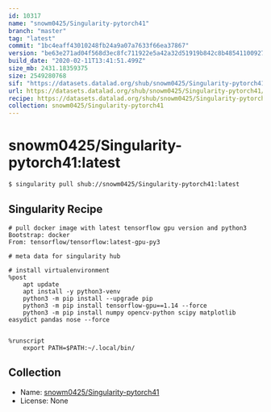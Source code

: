 ```yaml
---
id: 10317
name: "snowm0425/Singularity-pytorch41"
branch: "master"
tag: "latest"
commit: "1bc4eaff43010248fb24a9a07a7633f66ea37867"
version: "be63e271ad04f568d3ec8fc711922e5a42a32d51919b842c8b48541100927bb6"
build_date: "2020-02-11T13:41:51.499Z"
size_mb: 2431.18359375
size: 2549280768
sif: "https://datasets.datalad.org/shub/snowm0425/Singularity-pytorch41/latest/2020-02-11-1bc4eaff-be63e271/be63e271ad04f568d3ec8fc711922e5a42a32d51919b842c8b48541100927bb6.sif"
url: https://datasets.datalad.org/shub/snowm0425/Singularity-pytorch41/latest/2020-02-11-1bc4eaff-be63e271/
recipe: https://datasets.datalad.org/shub/snowm0425/Singularity-pytorch41/latest/2020-02-11-1bc4eaff-be63e271/Singularity
collection: snowm0425/Singularity-pytorch41
---
```


# snowm0425/Singularity-pytorch41:latest

```bash
$ singularity pull shub://snowm0425/Singularity-pytorch41:latest
```

## Singularity Recipe

```singularity
# pull docker image with latest tensorflow gpu version and python3
Bootstrap: docker
From: tensorflow/tensorflow:latest-gpu-py3
 
# meta data for singularity hub
 
# install virtualenvironment
%post
    apt update
    apt install -y python3-venv
    python3 -m pip install --upgrade pip
    python3 -m pip install tensorflow-gpu==1.14 --force
    python3 -m pip install numpy opencv-python scipy matplotlib easydict pandas nose --force
    
    
%runscript
    export PATH=$PATH:~/.local/bin/
```

## Collection

 - Name: [snowm0425/Singularity-pytorch41](https://github.com/snowm0425/Singularity-pytorch41)
 - License: None

